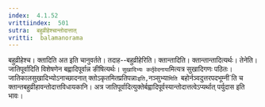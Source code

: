 ```yaml
---
index:  4.1.52
vrittiindex:  501
sutra:  बहुव्रीहेश्चान्तोदात्तात्
vritti:  balamanorama 
---
```


बहुव्रीहेश्च। क्तादिति अत इति चानुवर्तते। तदाह--बहुव्रीहेरिति। क्तान्तादिति। क्तान्तान्तादित्यर्थः। तेनेति। जातिपूर्वादिति विशेषणेन बह्वादिपूर्वान्न ङीषित्यर्थः। `सुखादिभ्यः कर्तृवेदनाया`मित्यत्र सुखादिगणः पठितः। जातिकालसुखादिभ्योऽनाच्छादनात् क्तोऽकृतमितप्रतिपन्नाः` इति, `नञ्सुभ्या`मिति `बहोर्नञ्वदुत्तरपदभूम्नी`ति च क्तान्तबहुव्रीहावन्तोदात्तविधायकानि। अत्र जातिपूर्वादित्युक्तेर्बह्वादिपूर्वस्यान्तोदात्तत्वेऽप्यर्थात् पर्युदास इति भावः।

